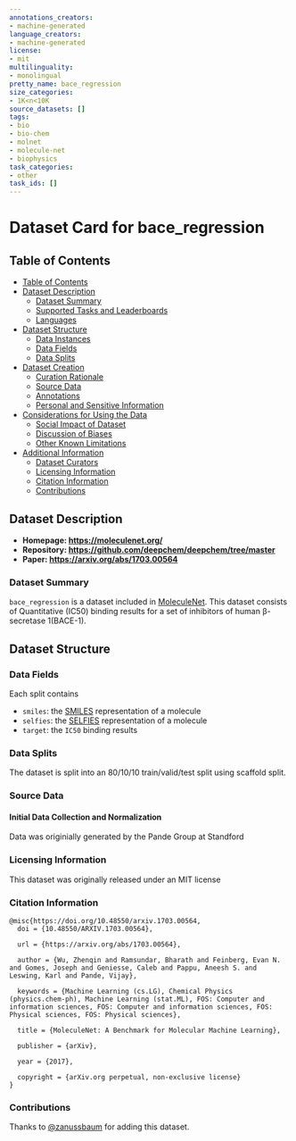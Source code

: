 ```yaml
---
annotations_creators:
- machine-generated
language_creators:
- machine-generated
license:
- mit
multilinguality:
- monolingual
pretty_name: bace_regression
size_categories:
- 1K<n<10K
source_datasets: []
tags:
- bio
- bio-chem
- molnet
- molecule-net
- biophysics
task_categories:
- other
task_ids: []
---
```


# Dataset Card for bace_regression

## Table of Contents
- [Table of Contents](#table-of-contents)
- [Dataset Description](#dataset-description)
  - [Dataset Summary](#dataset-summary)
  - [Supported Tasks and Leaderboards](#supported-tasks-and-leaderboards)
  - [Languages](#languages)
- [Dataset Structure](#dataset-structure)
  - [Data Instances](#data-instances)
  - [Data Fields](#data-fields)
  - [Data Splits](#data-splits)
- [Dataset Creation](#dataset-creation)
  - [Curation Rationale](#curation-rationale)
  - [Source Data](#source-data)
  - [Annotations](#annotations)
  - [Personal and Sensitive Information](#personal-and-sensitive-information)
- [Considerations for Using the Data](#considerations-for-using-the-data)
  - [Social Impact of Dataset](#social-impact-of-dataset)
  - [Discussion of Biases](#discussion-of-biases)
  - [Other Known Limitations](#other-known-limitations)
- [Additional Information](#additional-information)
  - [Dataset Curators](#dataset-curators)
  - [Licensing Information](#licensing-information)
  - [Citation Information](#citation-information)
  - [Contributions](#contributions)

## Dataset Description

- **Homepage: https://moleculenet.org/**
- **Repository: https://github.com/deepchem/deepchem/tree/master**
- **Paper: https://arxiv.org/abs/1703.00564**

### Dataset Summary

`bace_regression` is a dataset included in [MoleculeNet](https://moleculenet.org/). This dataset consists of  Quantitative (IC50) binding results for a set of inhibitors of human β-secretase 1(BACE-1).

## Dataset Structure

### Data Fields

Each split contains

* `smiles`: the [SMILES](https://en.wikipedia.org/wiki/Simplified_molecular-input_line-entry_system) representation of a molecule
* `selfies`: the [SELFIES](https://github.com/aspuru-guzik-group/selfies) representation of a molecule
* `target`: the `IC50` binding results

### Data Splits

The dataset is split into an 80/10/10 train/valid/test split using scaffold split. 

### Source Data

#### Initial Data Collection and Normalization

Data was originially generated by the Pande Group at Standford

### Licensing Information

This dataset was originally released under an MIT license

### Citation Information

```
@misc{https://doi.org/10.48550/arxiv.1703.00564,
  doi = {10.48550/ARXIV.1703.00564},
  
  url = {https://arxiv.org/abs/1703.00564},
  
  author = {Wu, Zhenqin and Ramsundar, Bharath and Feinberg, Evan N. and Gomes, Joseph and Geniesse, Caleb and Pappu, Aneesh S. and Leswing, Karl and Pande, Vijay},
  
  keywords = {Machine Learning (cs.LG), Chemical Physics (physics.chem-ph), Machine Learning (stat.ML), FOS: Computer and information sciences, FOS: Computer and information sciences, FOS: Physical sciences, FOS: Physical sciences},
  
  title = {MoleculeNet: A Benchmark for Molecular Machine Learning},
  
  publisher = {arXiv},
  
  year = {2017},
  
  copyright = {arXiv.org perpetual, non-exclusive license}
}
```

### Contributions

Thanks to [@zanussbaum](https://github.com/zanussbaum) for adding this dataset.
